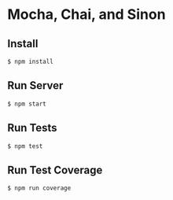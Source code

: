 # Mocha, Chai, and Sinon

## Install

```
$ npm install
```

## Run Server

```
$ npm start
```

## Run Tests

```
$ npm test
```

## Run Test Coverage

```
$ npm run coverage
```
